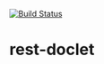 [![Build Status](https://secure.travis-ci.org/CloudifySource/rest-doclet.png)](http://travis-ci.org/CloudifySource/rest-doclet)


rest-doclet
===========
